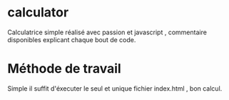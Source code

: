 # calculator
Calculatrice simple réalisé avec passion et javascript , commentaire disponibles explicant chaque bout de code.
# Méthode de travail
Simple il suffit d'éxecuter le seul et unique fichier index.html , bon calcul.
